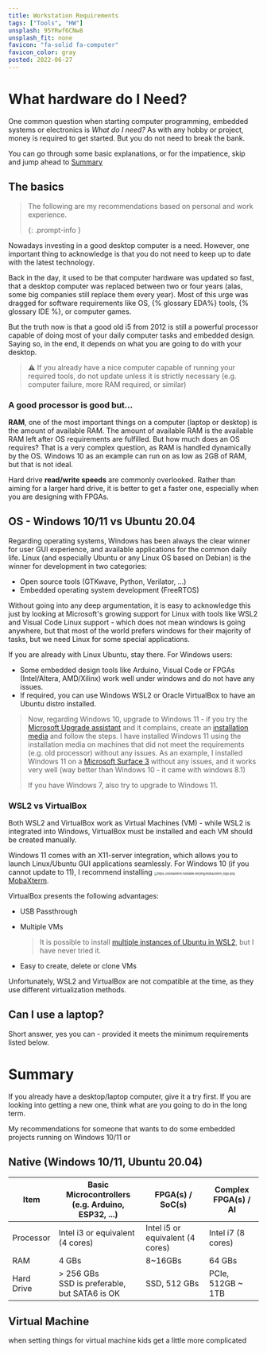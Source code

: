 ```yaml
---
title: Workstation Requirements
tags: ["Tools", "HW"]
unsplash: 95YRwf6CNw8
unsplash_fit: none
favicon: "fa-solid fa-computer"
favicon_color: gray
posted: 2022-06-27
---
```


# What hardware do I Need?

One common question when starting computer programming, embedded systems or electronics is *What do I need?* As with any hobby or project, money is required to get started. But you do not need to break the bank.

You can go through some basic explanations, or for the impatience, skip and jump ahead to [Summary](#summary)

## The basics

> The following are my recommendations based on personal and work experience.
>
> {: .prompt-info }

Nowadays investing in a good desktop computer is a need. However, one important thing to acknowledge is that you do not need to keep up to date with the latest technology.

Back in the day, it used to be that computer hardware was updated so fast, that a desktop computer was replaced between two or four years (alas, some big companies still replace them every year). Most of this urge was dragged for software requirements like OS, {% glossary EDA%} tools, {% glossary IDE %}, or computer games.

But the truth now is that a good old i5 from 2012 is still a powerful processor capable of doing most of your daily computer tasks and embedded design. Saying so, in the end, it depends on what you are going to do with your desktop.

> ⚠️ If you already have a nice computer capable of running your required tools, do not update unless it is strictly necessary (e.g. computer failure, more RAM required, or similar)

### A good processor is good but...

**RAM**, one of the most important things on a computer (laptop or desktop) is the amount of available RAM. The amount of available RAM is the available RAM left after OS requirements are fulfilled. But how much does an OS requires? That is a very complex question, as RAM is handled dynamically by the OS. Windows 10 as an example can run on as low as 2GB of RAM, but that is not ideal.

Hard drive **read/write speeds** are commonly overlooked. Rather than aiming for a larger hard drive, it is better to get a faster one, especially when you are designing with FPGAs.

## OS - Windows 10/11 vs Ubuntu 20.04

Regarding operating systems, Windows has been always the clear winner for user GUI experience, and available applications for the common daily life. Linux (and especially Ubuntu or any Linux OS based on Debian) is the winner for development in two categories:

- Open source tools (GTKwave, Python, Verilator, ...)
- Embedded operating system development (FreeRTOS)

Without going into any deep argumentation, it is easy to acknowledge this just by looking at Microsoft's growing support for Linux with tools like WSL2 and Visual Code Linux support - which does not mean windows is going anywhere, but that most of the world prefers windows for their majority of tasks, but we need Linux for some special applications.

If you are already with Linux Ubuntu, stay there. For Windows users:

- Some embedded design tools like Arduino, Visual Code or FPGAs (Intel/Altera, AMD/Xilinx) work well under windows and do not have any issues.
- If required, you can use Windows WSL2 or Oracle VirtualBox to have an Ubuntu distro installed.

> Now, regarding Windows 10, upgrade to Windows 11 - if you try the [Microsoft Upgrade assistant](https://www.microsoft.com/en-ca/windows/windows-11) and it complains, create an [installation media](https://www.microsoft.com/en-ca/software-download/windows11) and follow the steps. I have installed Windows 11 using the installation media on machines that did not meet the requirements (e.g. old processor) without any issues. As an example, I installed Windows 11 on a [Microsoft Surface 3](https://support.microsoft.com/en-us/topic/80e52440-0c3a-60e4-b77c-88a5f373ea4d) without any issues, and it works very well (way better than Windows 10 - it came with windows 8.1)
>
> If you have Windows 7, also try to upgrade to Windows 11.

### WSL2 vs VirtualBox

Both WSL2 and VirtualBox work as Virtual Machines (VM) - while WSL2 is integrated into Windows, VirtualBox must be installed and each VM should be created manually.

Windows 11 comes with an X11-server integration, which allows you to launch Linux/Ubuntu GUI applications seamlessly. For Windows 10 (if you cannot update to 11), I recommend installing [<img src="https://mobaxterm.mobatek.net/img/moba/xterm_logo.png" alt="https://mobaxterm.mobatek.net/img/moba/xterm_logo.png" style="zoom:40%;" />MobaXterm](https://mobaxterm.mobatek.net/).

VirtualBox presents the following advantages:

- USB Passthrough

- Multiple VMs

  > It is possible to install [multiple instances of Ubuntu in WSL2](https://cloudbytes.dev/snippets/how-to-install-multiple-instances-of-ubuntu-in-wsl2), but I have never tried it.

- Easy to create, delete or clone VMs

Unfortunately, WSL2 and VirtualBox are not compatible at the time, as they use different virtualization methods.

## Can I use a laptop?

Short answer, yes you can - provided it meets the minimum requirements listed below.

# Summary

If you already have a desktop/laptop computer, give it a try first. If you are looking into getting a new one, think what are you going to do in the long term.

My recommendations for someone that wants to do some embedded projects running on Windows 10/11 or

## Native (Windows 10/11, Ubuntu 20.04)

| Item       | Basic Microcontrollers<br />(e.g. Arduino, ESP32, ...) | FPGA(s) / SoC(s)                 | Complex FPGA(s) / AI |
| ---------- | ------------------------------------------------------ | -------------------------------- | -------------------- |
| Processor  | Intel i3 or equivalent (4 cores)                       | Intel i5 or equivalent (4 cores) | Intel i7 (8 cores)   |
| RAM        | 4 GBs                                                  | 8~16GBs                          | 64 GBs               |
| Hard Drive | > 256 GBs<br />SSD is preferable, but SATA6 is OK      | SSD, 512 GBs                     | PCIe, 512GB ~ 1TB    |

## Virtual Machine

when setting things for virtual machine kids get a little more complicated
